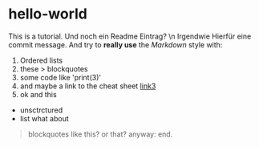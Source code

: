 # hello-world
This is a tutorial.
Und noch ein Readme Eintrag? \n
Irgendwie Hierfür eine commit message.
And try to **really use** the *Markdown* style with:
1. Ordered lists
2. these > blockquotes
3. some code like 'print(3)' 
4. and maybe a link to the cheat sheet [link3](https://www.markdownguide.org/cheat-sheet/)
5. ok
and this
- unsctrctured
- list
what about
> blockquotes like this?
> or that?
anyway:
end.
